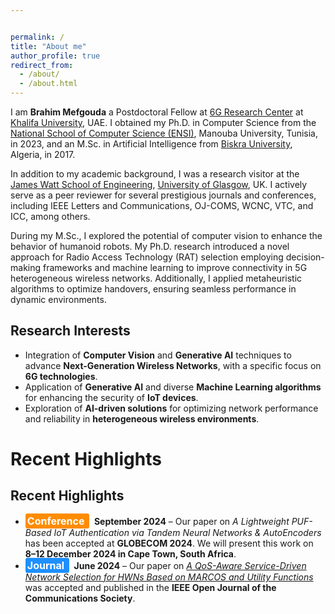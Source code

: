 ```yaml
---


permalink: /
title: "About me"
author_profile: true
redirect_from: 
  - /about/
  - /about.html
---
```


I am **Brahim Mefgouda** a Postdoctoral Fellow at [6G Research Center](https://www.ku.ac.ae/6grc) at [Khalifa University](https://www.ku.ac.ae/), UAE. I obtained my Ph.D. in Computer Science from the [National School of Computer Science (ENSI)](https://ensi.rnu.tn/), Manouba University, Tunisia, in 2023, and an M.Sc. in Artificial Intelligence from [Biskra University](https://univ-biskra.dz/index.php/ar/), Algeria, in 2017. 


In addition to my academic background, I was a research visitor at the [James Watt School of Engineering](https://www.gla.ac.uk/schools/engineering/#:~:text=The%20James%20Watt%20School%20of,using%20engineering%20ingenuity%20and%20creativity.), [University of Glasgow](https://www.gla.ac.uk/), UK. I actively serve as a peer reviewer for several prestigious journals and conferences, including IEEE Letters and Communications, OJ-COMS, WCNC, VTC, and ICC, among others.


During my M.Sc., I explored the potential of computer vision to enhance the behavior of humanoid robots. My Ph.D. research introduced a novel approach for Radio Access Technology (RAT) selection employing decision-making frameworks and machine learning to improve connectivity in 5G heterogeneous wireless networks. Additionally, I applied  metaheuristic algorithms to optimize handovers, ensuring seamless performance in dynamic environments.



## Research Interests

- Integration of **Computer Vision** and **Generative AI** techniques to advance **Next-Generation Wireless Networks**, with a specific focus on **6G technologies**.
- Application of **Generative AI** and diverse **Machine Learning algorithms** for enhancing the security of **IoT devices**.
- Exploration of **AI-driven solutions** for optimizing network performance and reliability in **heterogeneous wireless environments**.



# Recent Highlights
<h2>Recent Highlights</h2>
<ul>
  <li>
    <span style="background-color: #FF8C00; color: white; padding: 2px 3px; border-radius: 3px; font-size: 16px;">
      <strong>Conference</strong>
    </span>&nbsp;
    <strong>September 2024</strong> – Our paper on <em>A Lightweight PUF-Based IoT Authentication via Tandem Neural Networks & AutoEncoders</em> has been accepted at <strong>GLOBECOM 2024</strong>. We will present this work on <strong> 8–12 December 2024 in Cape Town, South Africa</strong>.
  </li>

  <li>
    <span style="background-color: #1E90FF; color: white; padding: 2px 3px; border-radius: 3px; font-size: 16px;">
      <strong>Journal</strong>
    </span>&nbsp;
    <strong>June 2024</strong> – Our paper on <a href="https://ieeexplore.ieee.org/document/10555376"><em>A QoS-Aware Service-Driven Network Selection for HWNs Based on MARCOS and Utility Functions</em></a> was accepted and published in the <strong>IEEE Open Journal of the Communications Society</strong>.
  </li>
</ul>